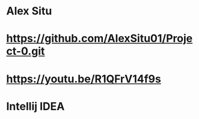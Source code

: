 # Alex Situ
# https://github.com/AlexSitu01/Project-0.git
# https://youtu.be/R1QFrV14f9s
# Intellij IDEA
